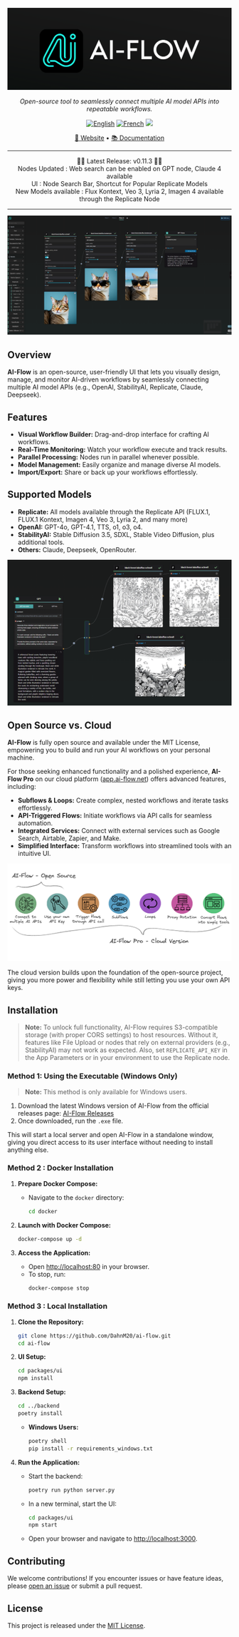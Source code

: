<p align="center">
  <img src="assets/header.png" alt="AI-Flow Logo" />
</p>

<p align="center">
  <em>Open-source tool to seamlessly connect multiple AI model APIs into repeatable workflows.</em>
</p>

<p align="center">
  <a href="https://docs.ai-flow.net/?ref=github"><img src="https://img.shields.io/badge/lang-English-blue.svg" alt="English"></a>
  <a href="https://docs.ai-flow.net/?ref=github"><img src="https://img.shields.io/badge/lang-French-blue.svg" alt="French"></a>
  <img src="https://img.shields.io/badge/License-MIT-yellow.svg">
</p>

<p align="center">
  <a href="https://ai-flow.net/?ref=github">🔗 Website</a> • 
  <a href="https://docs.ai-flow.net/?ref=github">📚 Documentation</a>
</p>

---

<div align="center">
  🎉🚀 Latest Release: v0.11.3 🚀🎉

  <br>
  Nodes Updated : Web search can be enabled on GPT node, Claude 4 available
  <br>
  UI : Node Search Bar, Shortcut for Popular Replicate Models
  
  <br>
  New Models available : Flux Kontext, Veo 3, Lyria 2, Imagen 4 available through the Replicate Node
</div>

---

![AI-Flow Intro](assets/flow-example-3.png)

## Overview

**AI-Flow** is an open-source, user-friendly UI that lets you visually design, manage, and monitor AI-driven workflows by seamlessly connecting multiple AI model APIs (e.g., OpenAI, StabilityAI, Replicate, Claude, Deepseek).

## Features

- **Visual Workflow Builder:** Drag-and-drop interface for crafting AI workflows.
- **Real-Time Monitoring:** Watch your workflow execute and track results.
- **Parallel Processing:** Nodes run in parallel whenever possible.
- **Model Management:** Easily organize and manage diverse AI models.
- **Import/Export:** Share or back up your workflows effortlessly.

## Supported Models

- **Replicate:** All models available through the Replicate API (FLUX.1, FLUX.1 Kontext, Imagen 4, Veo 3, Lyria 2, and many more)
- **OpenAI:** GPT-4o, GPT-4.1, TTS, o1, o3, o4.
- **StabilityAI:** Stable Diffusion 3.5, SDXL, Stable Video Diffusion, plus additional tools.
- **Others:** Claude, Deepseek, OpenRouter.

![Scenario Example](assets/flow-example-2.png)

## Open Source vs. Cloud

**AI-Flow** is fully open source and available under the MIT License, empowering you to build and run your AI workflows on your personal machine.

For those seeking enhanced functionality and a polished experience, **AI-Flow Pro** on our cloud platform ([app.ai-flow.net](https://ai-flow.net/?ref=github)) offers advanced features, including:

- **Subflows & Loops:** Create complex, nested workflows and iterate tasks effortlessly.
- **API-Triggered Flows:** Initiate workflows via API calls for seamless automation.
- **Integrated Services:** Connect with external services such as Google Search, Airtable, Zapier, and Make.
- **Simplified Interface:** Transform workflows into streamlined tools with an intuitive UI.

![Pro VS Open Source](assets/comparison-pro-vs-opensource-v2.png)

The cloud version builds upon the foundation of the open-source project, giving you more power and flexibility while still letting you use your own API keys.

## Installation

> **Note:** To unlock full functionality, AI-Flow requires S3-compatible storage (with proper CORS settings) to host resources. Without it, features like File Upload or nodes that rely on external providers (e.g., StabilityAI) may not work as expected. Also, set `REPLICATE_API_KEY` in the App Parameters or in your environment to use the Replicate node.

### Method 1: Using the Executable (Windows Only)

> **Note:** This method is only available for Windows users.

1. Download the latest Windows version of AI-Flow from the official releases page: [AI-Flow Releases](https://ai-flow.net/release/)
2. Once downloaded, run the `.exe` file.

This will start a local server and open AI-Flow in a standalone window, giving you direct access to its user interface without needing to install anything else.

### Method 2 : Docker Installation

1. **Prepare Docker Compose:**

   - Navigate to the `docker` directory:
     ```bash
     cd docker
     ```

2. **Launch with Docker Compose:**
   ```bash
   docker-compose up -d
   ```
3. **Access the Application:**
   - Open [http://localhost:80](http://localhost:80) in your browser.
   - To stop, run:
     ```bash
     docker-compose stop
     ```

### Method 3 : Local Installation

1. **Clone the Repository:**

   ```bash
   git clone https://github.com/DahnM20/ai-flow.git
   cd ai-flow
   ```

2. **UI Setup:**

   ```bash
   cd packages/ui
   npm install
   ```

3. **Backend Setup:**

   ```bash
   cd ../backend
   poetry install
   ```

   - **Windows Users:**
     ```bash
     poetry shell
     pip install -r requirements_windows.txt
     ```

4. **Run the Application:**
   - Start the backend:
     ```bash
     poetry run python server.py
     ```
   - In a new terminal, start the UI:
     ```bash
     cd packages/ui
     npm start
     ```
   - Open your browser and navigate to [http://localhost:3000](http://localhost:3000).

## Contributing

We welcome contributions! If you encounter issues or have feature ideas, please [open an issue](https://github.com/DahnM20/ai-flow/issues) or submit a pull request.

## License

This project is released under the [MIT License](LICENSE).
